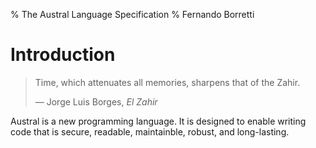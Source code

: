 % The Austral Language Specification
% Fernando Borretti

# Introduction

>Time, which attenuates all memories, sharpens that of the Zahir.
>
>— Jorge Luis Borges, _El Zahir_

Austral is a new programming language. It is designed to enable writing code
that is secure, readable, maintainble, robust, and long-lasting.
